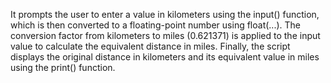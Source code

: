 It prompts the user to enter a value in kilometers using the input() function, which is then converted to a floating-point number using float(...). 
The conversion factor from kilometers to miles (0.621371) is applied to the input value to calculate the equivalent distance in miles. 
Finally, the script displays the original distance in kilometers and its equivalent value in miles using the print() function.
